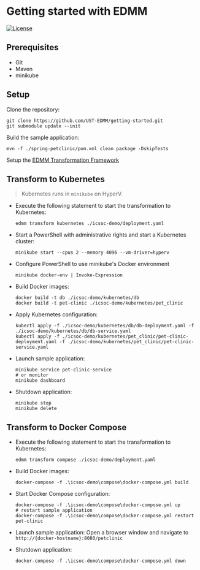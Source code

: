 
# Getting started with EDMM

[![License](https://img.shields.io/badge/License-Apache%202.0-blue.svg)](https://opensource.org/licenses/Apache-2.0)

## Prerequisites

* Git
* Maven
* minikube

## Setup

Clone the repository:

```shell script
git clone https://github.com/UST-EDMM/getting-started.git
git submodule update --init
```

Build the sample application:

```shell script
mvn -f ./spring-petclinic/pom.xml clean package -DskipTests
```

Setup the [EDMM Transformation Framework](https://github.com/UST-EDMM/transformation-framework#usage)

## Transform to Kubernetes 

> Kubernetes runs in `minikube` on HyperV.

* Execute the following statement to start the transformation to Kubernetes:
  
  ```shell script
  edmm transform kubernetes ./icsoc-demo/deployment.yaml
  ```

* Start a PowerShell with administrative rights and start a Kubernetes cluster:

  ```shell script
  minikube start --cpus 2 --memory 4096 --vm-driver=hyperv
  ```

* Configure PowerShell to use minikube's Docker environment

  ```shell script
  minikube docker-env | Invoke-Expression
  ```

* Build Docker images:

  ```shell script
  docker build -t db ./icsoc-demo/kubernetes/db
  docker build -t pet-clinic ./icsoc-demo/kubernetes/pet_clinic
  ```

* Apply Kubernetes configuration:

  ```shell script
  kubectl apply -f ./icsoc-demo/kubernetes/db/db-deployment.yaml -f ./icsoc-demo/kubernetes/db/db-service.yaml
  kubectl apply -f ./icsoc-demo/kubernetes/pet_clinic/pet-clinic-deployment.yaml -f ./icsoc-demo/kubernetes/pet_clinic/pet-clinic-service.yaml
  ```

* Launch sample application:

  ```shell script
  minikube service pet-clinic-service
  # or monitor
  minikube dashboard
  ```

* Shutdown application:

  ```shell script
  minikube stop
  minikube delete
  ```



## Transform to Docker Compose

* Execute the following statement to start the transformation to Kubernetes:
  
  ```shell script
  edmm transform compose ./icsoc-demo/deployment.yaml
  ```

* Build Docker images:

  ```shell script
  docker-compose -f .\icsoc-demo\compose\docker-compose.yml build
  ```

* Start Docker Compose configuration:

  ```shell script
  docker-compose -f .\icsoc-demo\compose\docker-compose.yml up
  # restart sample application
  docker-compose -f .\icsoc-demo\compose\docker-compose.yml restart pet-clinic
  ```

* Launch sample application:
  Open a browser window and navigate to `http://{docker-hostname}:8080/petclinic`

* Shutdown application:

  ```shell script
  docker-compose -f .\icsoc-demo\compose\docker-compose.yml down
  ```
